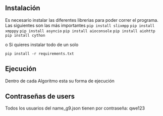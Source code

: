 ## Instalación

Es necesario instalar las diferentes librerias para poder correr el programa. Las siguientes son las más importantes
`pip install slixmpp`
`pip install xmpppy`
`pip install asyncio`
`pip install aioconsole`
`pip install aiohttp`
`pip install cython`

o Si quieres instalar todo de un solo 

`pip install -r requirements.txt`

## Ejecución

Dentro de cada Algoritmo esta su forma de ejecución

## Contraseñas de users

Todos los usuarios del name_g9.json tienen por contraseña: qwe123
